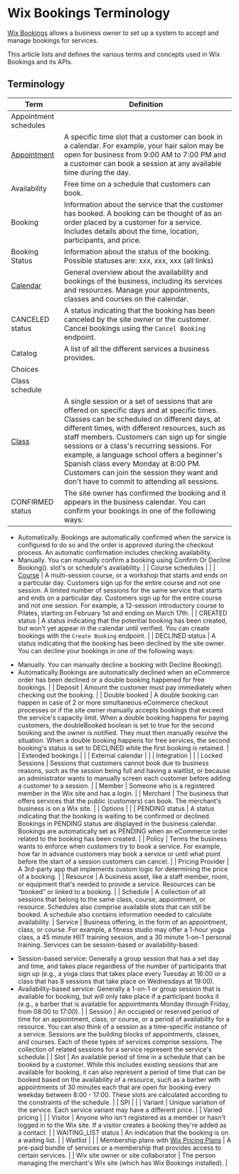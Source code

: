 # Wix Bookings Terminology

[Wix Bookings](https://support.wix.com/en/article/about-wix-bookings) allows a business owner to set up a system to accept and manage bookings for services.

This article lists and defines the various terms and concepts used in Wix Bookings and its APIs. 


## Terminology

| Term | Definition |
|---------------|-------------------------|
| Appointment schedules | |
| [Appointment](https://support.wix.com/en/article/creating-the-right-booking-service-for-your-business#appointments) | A specific time slot that a customer can book in a calendar. For example, your hair salon may be open for business from 9:00 AM to 7:00 PM and a customer can book a session at any available time during the day. | 
| Availability | Free time on a schedule that customers can book. |
| Booking | Information about the service that the customer has booked. A booking can be thought of as an order placed by a customer for a service. Includes details about the time, location, participants, and price. |
| Booking Status | Information about the status of the booking. Possible statuses are: xxx, xxx, xxx (all links) |
| [Calendar](https://support.wix.com/en/article/wix-bookings-about-the-wix-booking-calendar) | General overview about the availability and bookings of the business, including its services and resources. Manage your appointments, classes and courses on the calendar.| 
| CANCELED status | A status indicating that the booking has been canceled by the site owner or the customer. Cancel bookings using the `Cancel Booking` endpoint. |
| Catalog | A list of all the different services a business provides. | 
| Choices | | 
| Class schedule | | 
| [Class](https://support.wix.com/en/article/creating-the-right-booking-service-for-your-business#classes) | A single session or a set of sessions that are offered on specific days and at specific times. Classes can be scheduled on different days, at different times, with different resources, such as staff members. Customers can sign up for single sessions or a class's recurring sessions. For example, a language school offers a beginner's Spanish class every Monday at 8:00 PM. Customers can join the session they want and don't have to commit to attending all sessions. | 
| CONFIRMED status | The site owner has confirmed the booking and it appears in the business calendar. You can confirm your bookings in one of the following ways: 
- Automatically. Bookings are automatically confirmed when the service is configured to do so and the order is approved during the checkout process. An automatic confirmation includes checking availability. 
- Manually. You can manually confirm a booking using Confirm Or Decline Booking(). slot's or schedule's availability. |
| Course schedules | |
| [Course](https://support.wix.com/en/article/creating-the-right-booking-service-for-your-business#courses) | A multi-session course, or a workshop that starts and ends on a particular day. Customers sign up for the entire course and not one session. A limited number of sessions for the same service that starts and ends on a particular day. Customers sign up for the entire course and not one session. For example, a 12-session introductory course to Pilates, starting on February 1st and ending on March 17th. | 
| CREATED status | A status indicating that the potential booking has been created, but won’t yet appear in the calendar until verified. You can create bookings with the `Create Booking` endpoint. | 
| DECLINED status | A status indicating that the booking has been declined by the site owner. You can decline your bookings in one of the following ways: 
+ Manually. You can manually decline a booking with Decline Booking(). 
+ Automatically.Bookings are automatically declined when an eCommerce order has been declined or a double booking happened for free bookings. |
| Deposit | Amount the customer must pay immediately when checking out the booking. |
| Double booked | A double booking can happen in case of 2 or more simultaneous eCommerce checkout processes or if the site owner manually accepts bookings that exceed the service's capacity limit. When a double booking happens for paying customers, the doubleBooked boolean is set to true for the second booking and the owner is notified. They must then manually resolve the situation. When a double booking happens for free services, the second booking's status is set to DECLINED while the first booking is retained. | 
| Extended bookings | | 
| External calendar | | 
| Integration | | 
| Locked Sessions | Sessions that customers cannot book due to business reasons, such as the session being full and having a waitlist, or because an administrator wants to manually screen each customer before adding a customer to a session. | 
| Member | Someone who is a registered member in the Wix site and has a login. | 
| Merchant | The business that offers services that the public (customers) can book. The merchant's business is on a Wix site. |
| Options | | 
| PENDING status | A status indicating that the booking is waiting to be confirmed or declined. Bookings in PENDING status are displayed in the business calendar. Bookings are automatically set as PENDING when an eCommerce order related to the booking has been created. | 
| Policy | Terms the business wants to enforce when customers try to book a service. For example, how far in advance customers may book a service or until what point before the start of a session customers can cancel. |
| Pricing Provider | A 3rd-party app that implements custom logic for determining the price of a booking. | 
| Resource | A business asset, like a staff member, room, or equipment that's needed to provide a service. Resources can be “booked” or linked to a booking. | 
| Schedule | A collection of all sessions that belong to the same class, course, appointment, or resource. Schedules also comprise available slots that can still be booked. A schedule also contains information needed to calculate availability. 
| Service | Business offering, in the form of an appointment, class, or course. For example, a fitness studio may offer a 1-hour yoga class, a 45 minute HIIT training session, and a 30 minute 1-on-1 personal training. Services can be session-based or availability-based: 
- Session-based service: Generally a group session that has a set day and time, and takes place regardless of the number of participants that sign up (e.g., a yoga class that takes place every Tuesday at 16:00 or a class that has 8 sessions that take place on Wednesdays at 19:00). 
- Availability-based service: Generally a 1-on-1 or group session that is available for booking, but will only take place if a participant books it (e.g., a barber that is available for appointments Monday through Friday, from 08:00 to 17:00). |
| Session | An occupied or reserved period of time for an appointment, class, or course, or a period of availability for a resource. You can also think of a session as a time-specific instance of a service. Sessions are the building blocks of appointments, classes, and courses. Each of these types of services comprise sessions. The collection of related sessions for a service represent the service's schedule.| 
| Slot | An available period of time in a schedule that can be booked by a customer. While this includes existing sessions that are available for booking, it can also represent a period of time that can be booked based on the availability of a resource, such as a barber with appointments of 30 minutes each that are open for booking every weekday between 8:00 - 17:00. These slots are calculated according to the constraints of the schedule. | 
| SPI | | 
| Variant | Unique variation of the service. Each service variant may have a different price. | 
| Varied pricing | | 
| Visitor | Anyone who isn't registered as a member or hasn't logged in to the Wix site. If a visitor creates a booking they're added as a contact. | 
| WAITING_LIST status | An indication that the booking is on a waiting list. | 
| Waitlist | | 
| Membership plans with [Wix Pricing Plans](https://support.wix.com/en/article/wix-bookings-about-wix-bookings#selling-membership-plans-and-packages) | A pre-paid bundle of services or a membership that provides access to certain services. | 
| Wix site owner or site collaborator | The person managing the merchant's Wix site (which has Wix Bookings installed). |